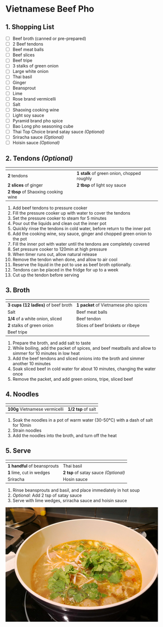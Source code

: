 # Vietnamese Beef Pho

## 1. Shopping List
- [ ] Beef broth (canned or pre-prepared)
- [ ] 2 Beef tendons
- [ ] Beef meat balls
- [ ] Beef slices
- [ ] Beef tripe
- [ ] 3 stalks of green onion
- [ ] Large white onion
- [ ] Thai basil
- [ ] Ginger
- [ ] Beansprout
- [ ] Lime
- [ ] Rose brand vermicelli
- [ ] Salt
- [ ] Shaoxing cooking wine
- [ ] Light soy sauce
- [ ] Pyramid brand pho spice
- [ ] Bao Long pho seasoning cube
- [ ] Thai Top Choice brand satay sauce *(Optional)*
- [ ] Sriracha sauce *(Optional)*
- [ ] Hoisin sauce *(Optional)*

## 2. Tendons *(Optional)*
|<!-- -->|<!-- -->|
|---|---|
**2** tendons|**1 stalk** of green onion, chopped roughly
**2 slices** of ginger|**2 tbsp** of light soy sauce
**2 tbsp** of Shaoxing cooking wine|

1. Add beef tendons to pressure cooker
2. Fill the pressure cooker up with water to cover the tendons
3. Set the pressure cooker to steam for 5 minutes
4. Pour out the liquids and clean out the inner pot
5. Quickly rinse the tendons in cold water, before return to the inner pot
6. Add the cooking wine, soy sauce, ginger and chopped green onion to the pot
7. Fill the inner pot with water until the tendons are completely covered
8. Set pressure cooker to 120min at high pressure
9. When timer runs out, allow natural release
10. Remove the tendon when done, and allow to air cool
11. Reserve the liquid in the pot to use as beef broth optionally.
12. Tendons can be placed in the fridge for up to a week
13. Cut up the tendon before serving

## 3. Broth
|<!-- -->|<!-- -->|
|---|---|
**3 cups (12 ladles)** of beef broth|**1 packet** of Vietnamese pho spices
Salt|Beef meat balls
**1/4** of a white onion, sliced|Beef tendon
**2** stalks of green onion|Slices of beef briskets or ribeye
Beef tripe||

1. Prepare the broth, and add salt to taste
2. While boiling, add the packet of spices, and beef meatballs and allow to simmer for 10 minutes in low heat
3. Add the beef tendons and sliced onions into the broth and simmer another 10 minutes
4. Soak sliced beef in cold water for about 10 minutes, changing the water once
5. Remove the packet, and add green onions, tripe, sliced beef

## 4. Noodles
|<!-- -->|<!-- -->|
|---|---|
**100g** Vietnamese vermicelli|**1/2 tsp** of salt

1. Soak the noodles in a pot of warm water (30-50°C) with a dash of salt for 10min
2. Strain noodles
3. Add the noodles into the broth, and turn off the heat

## 5. Serve
|<!-- -->|<!-- -->|
|---|---|
**1 handful** of beansprouts|Thai basil
**1** lime, cut in wedges|**2 tsp** of satay sauce *(Optional)*
Sriracha|Hosin sauce

1. Rinse beansprouts and basil, and place immediately in hot soup
2. *Optional:* Add 2 tsp of satay sauce
3. Serve with lime wedges, sriracha sauce and hoisin sauce

![Final presentation of Vietnamese Beef Pho](Images/Vietnamese%20Beef%20Pho%20-%20Overview.jpg)